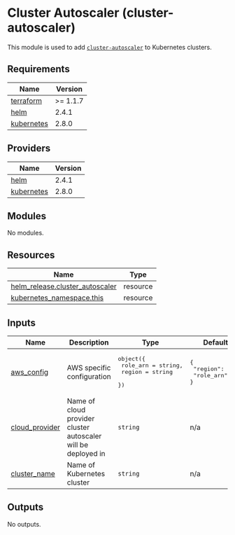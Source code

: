 # Cluster Autoscaler (cluster-autoscaler)

This module is used to add [`cluster-autoscaler`](https://github.com/kubernetes/autoscaler/tree/master/charts/cluster-autoscaler) to Kubernetes clusters.

## Requirements

| Name | Version |
|------|---------|
| <a name="requirement_terraform"></a> [terraform](#requirement\_terraform) | >= 1.1.7 |
| <a name="requirement_helm"></a> [helm](#requirement\_helm) | 2.4.1 |
| <a name="requirement_kubernetes"></a> [kubernetes](#requirement\_kubernetes) | 2.8.0 |

## Providers

| Name | Version |
|------|---------|
| <a name="provider_helm"></a> [helm](#provider\_helm) | 2.4.1 |
| <a name="provider_kubernetes"></a> [kubernetes](#provider\_kubernetes) | 2.8.0 |

## Modules

No modules.

## Resources

| Name | Type |
|------|------|
| [helm_release.cluster_autoscaler](https://registry.terraform.io/providers/hashicorp/helm/2.4.1/docs/resources/release) | resource |
| [kubernetes_namespace.this](https://registry.terraform.io/providers/hashicorp/kubernetes/2.8.0/docs/resources/namespace) | resource |

## Inputs

| Name | Description | Type | Default | Required |
|------|-------------|------|---------|:--------:|
| <a name="input_aws_config"></a> [aws\_config](#input\_aws\_config) | AWS specific configuration | <pre>object({<br>    role_arn = string,<br>    region   = string<br>  })</pre> | <pre>{<br>  "region": "",<br>  "role_arn": ""<br>}</pre> | no |
| <a name="input_cloud_provider"></a> [cloud\_provider](#input\_cloud\_provider) | Name of cloud provider cluster autoscaler will be deployed in | `string` | n/a | yes |
| <a name="input_cluster_name"></a> [cluster\_name](#input\_cluster\_name) | Name of Kubernetes cluster | `string` | n/a | yes |

## Outputs

No outputs.
